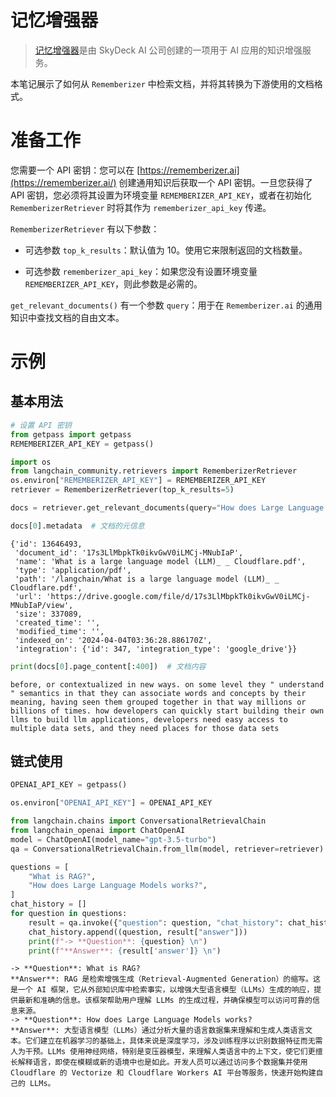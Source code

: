 # 记忆增强器

>[记忆增强器](https://rememberizer.ai/)是由 SkyDeck AI 公司创建的一项用于 AI 应用的知识增强服务。

本笔记展示了如何从 `Rememberizer` 中检索文档，并将其转换为下游使用的文档格式。

# 准备工作

您需要一个 API 密钥：您可以在 [https://rememberizer.ai](https://rememberizer.ai/) 创建通用知识后获取一个 API 密钥。一旦您获得了 API 密钥，您必须将其设置为环境变量 `REMEMBERIZER_API_KEY`，或者在初始化 `RememberizerRetriever` 时将其作为 `rememberizer_api_key` 传递。

`RememberizerRetriever` 有以下参数：

- 可选参数 `top_k_results`：默认值为 10。使用它来限制返回的文档数量。

- 可选参数 `rememberizer_api_key`：如果您没有设置环境变量 `REMEMBERIZER_API_KEY`，则此参数是必需的。

`get_relevant_documents()` 有一个参数 `query`：用于在 `Rememberizer.ai` 的通用知识中查找文档的自由文本。

# 示例

## 基本用法

```python
# 设置 API 密钥
from getpass import getpass
REMEMBERIZER_API_KEY = getpass()
```

```python
import os
from langchain_community.retrievers import RememberizerRetriever
os.environ["REMEMBERIZER_API_KEY"] = REMEMBERIZER_API_KEY
retriever = RememberizerRetriever(top_k_results=5)
```

```python
docs = retriever.get_relevant_documents(query="How does Large Language Models works?")
```

```python
docs[0].metadata  # 文档的元信息
```

```output
{'id': 13646493,
 'document_id': '17s3LlMbpkTk0ikvGwV0iLMCj-MNubIaP',
 'name': 'What is a large language model (LLM)_ _ Cloudflare.pdf',
 'type': 'application/pdf',
 'path': '/langchain/What is a large language model (LLM)_ _ Cloudflare.pdf',
 'url': 'https://drive.google.com/file/d/17s3LlMbpkTk0ikvGwV0iLMCj-MNubIaP/view',
 'size': 337089,
 'created_time': '',
 'modified_time': '',
 'indexed_on': '2024-04-04T03:36:28.886170Z',
 'integration': {'id': 347, 'integration_type': 'google_drive'}}
```

```python
print(docs[0].page_content[:400])  # 文档内容
```

```output
before, or contextualized in new ways. on some level they " understand " semantics in that they can associate words and concepts by their meaning, having seen them grouped together in that way millions or billions of times. how developers can quickly start building their own llms to build llm applications, developers need easy access to multiple data sets, and they need places for those data sets
```

## 链式使用

```python
OPENAI_API_KEY = getpass()
```

```python
os.environ["OPENAI_API_KEY"] = OPENAI_API_KEY
```

```python
from langchain.chains import ConversationalRetrievalChain
from langchain_openai import ChatOpenAI
model = ChatOpenAI(model_name="gpt-3.5-turbo")
qa = ConversationalRetrievalChain.from_llm(model, retriever=retriever)
```

```python
questions = [
    "What is RAG?",
    "How does Large Language Models works?",
]
chat_history = []
for question in questions:
    result = qa.invoke({"question": question, "chat_history": chat_history})
    chat_history.append((question, result["answer"]))
    print(f"-> **Question**: {question} \n")
    print(f"**Answer**: {result['answer']} \n")
```

```output
-> **Question**: What is RAG? 
**Answer**: RAG 是检索增强生成（Retrieval-Augmented Generation）的缩写。这是一个 AI 框架，它从外部知识库中检索事实，以增强大型语言模型（LLMs）生成的响应，提供最新和准确的信息。该框架帮助用户理解 LLMs 的生成过程，并确保模型可以访问可靠的信息来源。
-> **Question**: How does Large Language Models works? 
**Answer**: 大型语言模型（LLMs）通过分析大量的语言数据集来理解和生成人类语言文本。它们建立在机器学习的基础上，具体来说是深度学习，涉及训练程序以识别数据特征而无需人为干预。LLMs 使用神经网络，特别是变压器模型，来理解人类语言中的上下文，使它们更擅长解释语言，即使在模糊或新的语境中也是如此。开发人员可以通过访问多个数据集并使用 Cloudflare 的 Vectorize 和 Cloudflare Workers AI 平台等服务，快速开始构建自己的 LLMs。
```